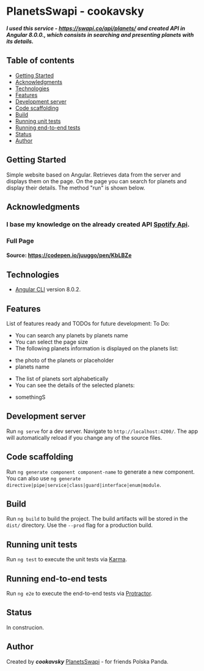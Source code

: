 # PlanetsSwapi - cookavsky
**_I used this service - https://swapi.co/api/planets/ and created API in Angular 8.0.0., which consists in searching and presenting planets with its details._**

## Table of contents
* [Getting Started](#getting-started)
* [Acknowledgments](#acknowledgments)
* [Technologies](#technologies)
* [Features](#features)
* [Development server](#development-server)
* [Code scaffolding](#code-scaffolding)
* [Build](#build)
* [Running unit tests](#running-unit-tests)
* [Running end-to-end tests](#running-end-to-end-tests)
* [Status](#status)
* [Author](#author)

## Getting Started
Simple website based on Angular. Retrieves data from the server and displays them on the page. On the page you can search for planets and display their details. The method "run" is shown below.

## Acknowledgments
### I base my knowledge on the already created API [Spotify Api](https://cookavsky.com/project/Spotify_Api).
### Full Page
#### Source: https://codepen.io/juuggo/pen/KbLBZe

## Technologies
* [Angular CLI](https://github.com/angular/angular-cli) version 8.0.2.

## Features
List of features ready and TODOs for future development:
To Do:
* You can search any planets by planets name
* You can select the page size
* The following planets information is displayed on the planets list:
- the photo of the planets or placeholder
- planets name
* The list of planets sort alphabetically
* You can see the details of the selected planets:
- somethingS

## Development server

Run `ng serve` for a dev server. Navigate to `http://localhost:4200/`. The app will automatically reload if you change any of the source files.

## Code scaffolding

Run `ng generate component component-name` to generate a new component. You can also use `ng generate directive|pipe|service|class|guard|interface|enum|module`.

## Build

Run `ng build` to build the project. The build artifacts will be stored in the `dist/` directory. Use the `--prod` flag for a production build.

## Running unit tests

Run `ng test` to execute the unit tests via [Karma](https://karma-runner.github.io).

## Running end-to-end tests

Run `ng e2e` to execute the end-to-end tests via [Protractor](http://www.protractortest.org/).

## Status
In construcion.

## Author
Created by **_cookavsky_** [PlanetsSwapi](https://cookavsky.com/project/PlanetsSwapi) - for friends Polska Panda.
